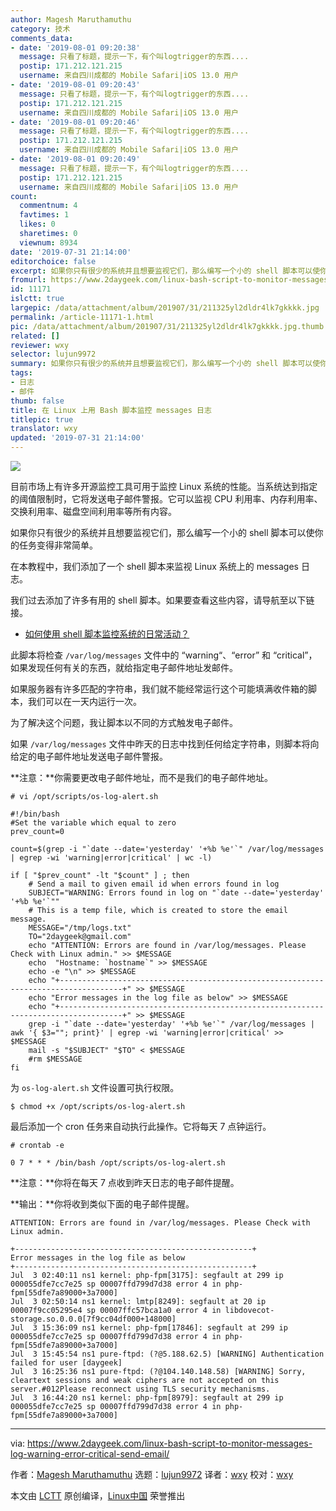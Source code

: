 ```yaml
---
author: Magesh Maruthamuthu
category: 技术
comments_data:
- date: '2019-08-01 09:20:38'
  message: 只看了标题，提示一下，有个叫logtrigger的东西....
  postip: 171.212.121.215
  username: 来自四川成都的 Mobile Safari|iOS 13.0 用户
- date: '2019-08-01 09:20:43'
  message: 只看了标题，提示一下，有个叫logtrigger的东西....
  postip: 171.212.121.215
  username: 来自四川成都的 Mobile Safari|iOS 13.0 用户
- date: '2019-08-01 09:20:46'
  message: 只看了标题，提示一下，有个叫logtrigger的东西....
  postip: 171.212.121.215
  username: 来自四川成都的 Mobile Safari|iOS 13.0 用户
- date: '2019-08-01 09:20:49'
  message: 只看了标题，提示一下，有个叫logtrigger的东西....
  postip: 171.212.121.215
  username: 来自四川成都的 Mobile Safari|iOS 13.0 用户
count:
  commentnum: 4
  favtimes: 1
  likes: 0
  sharetimes: 0
  viewnum: 8934
date: '2019-07-31 21:14:00'
editorchoice: false
excerpt: 如果你只有很少的系统并且想要监视它们，那么编写一个小的 shell 脚本可以使你的任务变得非常简单。
fromurl: https://www.2daygeek.com/linux-bash-script-to-monitor-messages-log-warning-error-critical-send-email/
id: 11171
islctt: true
largepic: /data/attachment/album/201907/31/211325yl2dldr4lk7gkkkk.jpg
permalink: /article-11171-1.html
pic: /data/attachment/album/201907/31/211325yl2dldr4lk7gkkkk.jpg.thumb.jpg
related: []
reviewer: wxy
selector: lujun9972
summary: 如果你只有很少的系统并且想要监视它们，那么编写一个小的 shell 脚本可以使你的任务变得非常简单。
tags:
- 日志
- 邮件
thumb: false
title: 在 Linux 上用 Bash 脚本监控 messages 日志
titlepic: true
translator: wxy
updated: '2019-07-31 21:14:00'
---
```


![](/data/attachment/album/201907/31/211325yl2dldr4lk7gkkkk.jpg)


目前市场上有许多开源监控工具可用于监控 Linux 系统的性能。当系统达到指定的阈值限制时，它将发送电子邮件警报。它可以监视 CPU 利用率、内存利用率、交换利用率、磁盘空间利用率等所有内容。


如果你只有很少的系统并且想要监视它们，那么编写一个小的 shell 脚本可以使你的任务变得非常简单。


在本教程中，我们添加了一个 shell 脚本来监视 Linux 系统上的 messages 日志。


我们过去添加了许多有用的 shell 脚本。如果要查看这些内容，请导航至以下链接。


* [如何使用 shell 脚本监控系统的日常活动？](https://www.2daygeek.com/category/shell-script/)


此脚本将检查 `/var/log/messages` 文件中的 “warning“、“error” 和 “critical”，如果发现任何有关的东西，就给指定电子邮件地址发邮件。


如果服务器有许多匹配的字符串，我们就不能经常运行这个可能填满收件箱的脚本，我们可以在一天内运行一次。


为了解决这个问题，我让脚本以不同的方式触发电子邮件。


如果 `/var/log/messages` 文件中昨天的日志中找到任何给定字符串，则脚本将向给定的电子邮件地址发送电子邮件警报。


**注意：**你需要更改电子邮件地址，而不是我们的电子邮件地址。



```
# vi /opt/scripts/os-log-alert.sh
```


```
#!/bin/bash
#Set the variable which equal to zero
prev_count=0

count=$(grep -i "`date --date='yesterday' '+%b %e'`" /var/log/messages | egrep -wi 'warning|error|critical' | wc -l)

if [ "$prev_count" -lt "$count" ] ; then
    # Send a mail to given email id when errors found in log
    SUBJECT="WARNING: Errors found in log on "`date --date='yesterday' '+%b %e'`""
    # This is a temp file, which is created to store the email message.
    MESSAGE="/tmp/logs.txt"
    TO="2daygeek@gmail.com"
    echo "ATTENTION: Errors are found in /var/log/messages. Please Check with Linux admin." >> $MESSAGE
    echo  "Hostname: `hostname`" >> $MESSAGE
    echo -e "\n" >> $MESSAGE
    echo "+------------------------------------------------------------------------------------+" >> $MESSAGE
    echo "Error messages in the log file as below" >> $MESSAGE
    echo "+------------------------------------------------------------------------------------+" >> $MESSAGE
    grep -i "`date --date='yesterday' '+%b %e'`" /var/log/messages | awk '{ $3=""; print}' | egrep -wi 'warning|error|critical' >>  $MESSAGE
    mail -s "$SUBJECT" "$TO" < $MESSAGE
    #rm $MESSAGE
fi
```

为 `os-log-alert.sh` 文件设置可执行权限。



```
$ chmod +x /opt/scripts/os-log-alert.sh
```

最后添加一个 cron 任务来自动执行此操作。它将每天 7 点钟运行。



```
# crontab -e
```


```
0 7 * * * /bin/bash /opt/scripts/os-log-alert.sh
```

**注意：**你将在每天 7 点收到昨天日志的电子邮件提醒。


**输出：**你将收到类似下面的电子邮件提醒。



```
ATTENTION: Errors are found in /var/log/messages. Please Check with Linux admin.

+-----------------------------------------------------+
Error messages in the log file as below
+-----------------------------------------------------+
Jul  3 02:40:11 ns1 kernel: php-fpm[3175]: segfault at 299 ip 000055dfe7cc7e25 sp 00007ffd799d7d38 error 4 in php-fpm[55dfe7a89000+3a7000]
Jul  3 02:50:14 ns1 kernel: lmtp[8249]: segfault at 20 ip 00007f9cc05295e4 sp 00007ffc57bca1a0 error 4 in libdovecot-storage.so.0.0.0[7f9cc04df000+148000]
Jul  3 15:36:09 ns1 kernel: php-fpm[17846]: segfault at 299 ip 000055dfe7cc7e25 sp 00007ffd799d7d38 error 4 in php-fpm[55dfe7a89000+3a7000]
Jul  3 15:45:54 ns1 pure-ftpd: (?@5.188.62.5) [WARNING] Authentication failed for user [daygeek]
Jul  3 16:25:36 ns1 pure-ftpd: (?@104.140.148.58) [WARNING] Sorry, cleartext sessions and weak ciphers are not accepted on this server.#012Please reconnect using TLS security mechanisms.
Jul  3 16:44:20 ns1 kernel: php-fpm[8979]: segfault at 299 ip 000055dfe7cc7e25 sp 00007ffd799d7d38 error 4 in php-fpm[55dfe7a89000+3a7000]
```



---


via: <https://www.2daygeek.com/linux-bash-script-to-monitor-messages-log-warning-error-critical-send-email/>


作者：[Magesh Maruthamuthu](https://www.2daygeek.com/author/magesh/) 选题：[lujun9972](https://github.com/lujun9972) 译者：[wxy](https://github.com/wxy) 校对：[wxy](https://github.com/wxy)


本文由 [LCTT](https://github.com/LCTT/TranslateProject) 原创编译，[Linux中国](https://linux.cn/) 荣誉推出